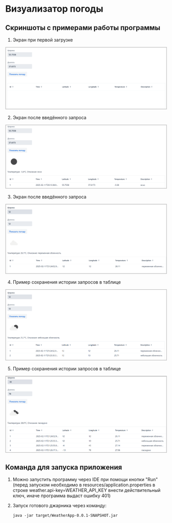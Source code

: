Визуализатор погоды
======

Скриншоты с примерами работы программы
---

1. Экран при первой загрузке

<img src="screenshots/1.PNG" alt="Описание изображения" style="border: 2px solid #ccc;">


2. Экран после введённого запроса
<img src="screenshots/2.PNG" alt="Описание изображения" style="border: 2px solid #ccc;">

3. Экран после введённого запроса
<img src="screenshots/3.PNG" alt="Описание изображения" style="border: 2px solid #ccc;">

4. Пример сохранения истории запросов в таблице
<img src="screenshots/4.PNG" alt="Описание изображения" style="border: 2px solid #ccc;">

5. Пример сохранения истории запросов в таблице
<img src="screenshots/5.PNG" alt="Описание изображения" style="border: 2px solid #ccc;">


Команда для запуска приложения
---

1. Можно запустить программу через IDE при помощи кнопки "Run"
(перед запуском необходимо в resources/application.properties в строке weather.api-key=WEATHER_API_KEY
внести действительный ключ, иначе программа выдаст ошибку 401)

2. Запуск готового джарника через команду:

    ```
    java -jar target/WeatherApp-0.0.1-SNAPSHOT.jar
    ```
 
